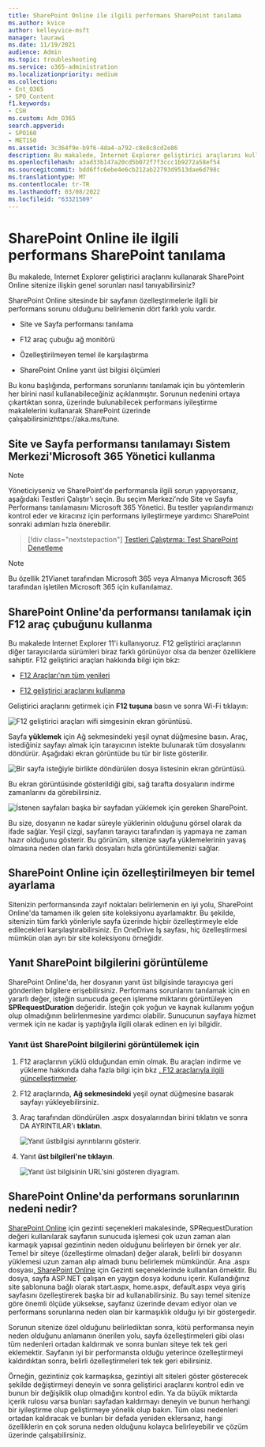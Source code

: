```yaml
---
title: SharePoint Online ile ilgili performans SharePoint tanılama
ms.author: kvice
author: kelleyvice-msft
manager: laurawi
ms.date: 11/19/2021
audience: Admin
ms.topic: troubleshooting
ms.service: o365-administration
ms.localizationpriority: medium
ms.collection:
- Ent_O365
- SPO_Content
f1.keywords:
- CSH
ms.custom: Adm_O365
search.appverid:
- SPO160
- MET150
ms.assetid: 3c364f9e-b9f6-4da4-a792-c8e8c8cd2e86
description: Bu makalede, Internet Explorer geliştirici araçlarını kullanarak SharePoint Online sitenize ilişkin genel sorunları nasıl tanıyabilirsiniz?
ms.openlocfilehash: a3ad33b147a20cd5b072f7f3ccc1b9272a58ef54
ms.sourcegitcommit: bdd6ffc6ebe4e6cb212ab22793d9513dae6d798c
ms.translationtype: MT
ms.contentlocale: tr-TR
ms.lasthandoff: 03/08/2022
ms.locfileid: "63321509"
---
```

# <a name="diagnosing-performance-issues-with-sharepoint-online"></a>SharePoint Online ile ilgili performans SharePoint tanılama

Bu makalede, Internet Explorer geliştirici araçlarını kullanarak SharePoint Online sitenize ilişkin genel sorunları nasıl tanıyabilirsiniz?
  
SharePoint Online sitesinde bir sayfanın özelleştirmelerle ilgili bir performans sorunu olduğunu belirlemenin dört farklı yolu vardır.

- Site ve Sayfa performansı tanılama
  
- F12 araç çubuğu ağ monitörü

- Özelleştirilmeyen temel ile karşılaştırma

- SharePoint Online yanıt üst bilgisi ölçümleri

Bu konu başlığında, performans sorunlarını tanılamak için bu yöntemlerin her birini nasıl kullanabileceğiniz açıklanmıştır. Sorunun nedenini ortaya çıkartıktan sonra, üzerinde bulunabilecek performans iyileştirme makalelerini kullanarak SharePoint üzerinde çalışabilirsinizhttps://aka.ms/tune.  

## <a name="use-the-site-and-page-performance-diagnostic-from-the-microsoft-365-admin-center"></a>Site ve Sayfa performansı tanılamayı Sistem Merkezi'Microsoft 365 Yönetici kullanma

> [!NOTE]
> Yöneticiyseniz ve SharePoint'de performansla ilgili sorun yapıyorsanız, aşağıdaki Testleri Çalıştır'ı seçin.  Bu seçim Merkezi'nde Site ve Sayfa Performansı tanılamasını Microsoft 365 Yönetici. Bu testler yapılandırmanızı kontrol eder ve kiracınız için performans iyileştirmeye yardımcı SharePoint sonraki adımları hızla önerebilir.
>> [!div class="nextstepaction"]
>> [Testleri Çalıştırma: Test SharePoint Denetleme](https://aka.ms/PillarSiteandPagePerf)

> [!NOTE] 
> Bu özellik 21Vianet tarafından Microsoft 365 veya Almanya Microsoft 365 tarafından işletilen Microsoft 365 için kullanılamaz.
  
## <a name="using-the-f12-tool-bar-to-diagnose-performance-in-sharepoint-online"></a>SharePoint Online'da performansı tanılamak için F12 araç çubuğunu kullanma
<a name="F12ToolInfo"> </a>

Bu makalede Internet Explorer 11'i kullanıyoruz. F12 geliştirici araçlarının diğer tarayıcılarda sürümleri biraz farklı görünüyor olsa da benzer özelliklere sahiptir. F12 geliştirici araçları hakkında bilgi için bkz:
  
- [F12 Araçları'nın tüm yenileri](/previous-versions/windows/internet-explorer/ie-developer/dev-guides/bg182632(v=vs.85))

- [F12 geliştirici araçlarını kullanma](/previous-versions/windows/internet-explorer/ie-developer/samples/bg182326(v=vs.85))

Geliştirici araçlarını getirmek için **F12 tuşuna** basın ve sonra Wi-Fi tıklayın:
  
![F12 geliştirici araçları wifi simgesinin ekran görüntüsü.](../media/27acacbb-5688-459a-aa2f-5c8c5f17b76e.png)
  
Sayfa **yüklemek** için Ağ sekmesindeki yeşil oynat düğmesine basın. Araç, istediğiniz sayfayı almak için tarayıcının istekte bulunarak tüm dosyalarını döndürür. Aşağıdaki ekran görüntüde bu tür bir liste gösterilir.
  
![Bir sayfa isteğiyle birlikte döndürülen dosya listesinin ekran görüntüsü.](../media/247a9422-76da-4b0c-bed3-ce77b05e4560.png)
  
Bu ekran görüntüsinde gösterildiği gibi, sağ tarafta dosyaların indirme zamanlarını da görebilirsiniz.
  
![İstenen sayfaları başka bir sayfadan yüklemek için gereken SharePoint.](../media/d71ad1fa-9018-4fae-82eb-c1838e7db0ff.png)
  
Bu size, dosyanın ne kadar süreyle yüklerinin olduğunu görsel olarak da ifade sağlar. Yeşil çizgi, sayfanın tarayıcı tarafından iş yapmaya ne zaman hazır olduğunu gösterir. Bu görünüm, sitenize sayfa yüklemelerinin yavaş olmasına neden olan farklı dosyaları hızla görüntülemenizi sağlar.
  
## <a name="setting-up-a-non-customized-baseline-for-sharepoint-online"></a>SharePoint Online için özelleştirilmeyen bir temel ayarlama
<a name="F12ToolInfo"> </a>

Sitenizin performansında zayıf noktaları belirlemenin en iyi yolu, SharePoint Online'da tamamen ilk gelen site koleksiyonu ayarlamaktır. Bu şekilde, sitenizin tüm farklı yönleriyle sayfa üzerinde hiçbir özelleştirmeyle elde edilecekleri karşılaştırabilirsiniz. En OneDrive İş sayfası, hiç özelleştirmesi mümkün olan ayrı bir site koleksiyonu örneğidir.
  
## <a name="viewing-sharepoint-response-header-information"></a>Yanıt SharePoint bilgilerini görüntüleme
<a name="F12ToolInfo"> </a>

SharePoint Online'da, her dosyanın yanıt üst bilgisinde tarayıcıya geri gönderilen bilgilere erişebilirsiniz. Performans sorunlarını tanılamak için en yararlı değer, isteğin sunucuda geçen işlenme miktarını görüntüleyen **SPRequestDuration** değeridir. İsteğin çok yoğun ve kaynak kullanımı yoğun olup olmadığının belirlenmesine yardımcı olabilir. Sunucunun sayfaya hizmet vermek için ne kadar iş yaptığıyla ilgili olarak edinen en iyi bilgidir.

### <a name="to-view-sharepoint-response-header-information"></a>Yanıt üst SharePoint bilgilerini görüntülemek için
  
1. F12 araçlarının yüklü olduğundan emin olmak. Bu araçları indirme ve yükleme hakkında daha fazla bilgi için bkz [. F12 araçlarıyla ilgili güncelleştirmeler](/previous-versions/windows/internet-explorer/ie-developer/dev-guides/bg182632(v=vs.85)).

2. F12 araçlarında, **Ağ sekmesindeki** yeşil oynat düğmesine basarak sayfayı yükleyebilirsiniz.

3. Araç tarafından döndürülen .aspx dosyalarından birini tıklatın ve sonra DA AYRINTILAR'ı **tıklatın**.

    ![Yanıt üstbilgisi ayrıntılarını gösterir.](../media/1f8a044a-caf8-4613-be2b-7e064141ac8a.png)
  
4. Yanıt **üst bilgileri'ne tıklayın**.

    ![Yanıt üst bilgisinin URL'sini gösteren diyagram.](../media/efc7076e-447e-447e-882a-ae3aa721e2c3.png)
  
## <a name="whats-causing-performance-issues-in-sharepoint-online"></a>SharePoint Online'da performans sorunlarının nedeni nedir?
<a name="F12ToolInfo"> </a>

[SharePoint Online](navigation-options-for-sharepoint-online.md) için gezinti seçenekleri makalesinde, SPRequestDuration değeri kullanılarak sayfanın sunucuda işlemesi çok uzun zaman alan karmaşık yapısal gezintinin neden olduğunu belirleyen bir örnek yer alır. Temel bir siteye (özelleştirme olmadan) değer alarak, belirli bir dosyanın yüklemesi uzun zaman alıp almadı bunu belirlemek mümkündür. Ana .aspx dosyası[, SharePoint Online](navigation-options-for-sharepoint-online.md) için Gezinti seçeneklerinde kullanılan örnektir. Bu dosya, sayfa ASP.NET çalışan en yaygın dosya kodunu içerir. Kullandığınız site şablonuna bağlı olarak start.aspx, home.aspx, default.aspx veya giriş sayfasını özelleştirerek başka bir ad kullanabilirsiniz. Bu sayı temel sitenize göre önemli ölçüde yüksekse, sayfanız üzerinde devam ediyor olan ve performans sorunlarına neden olan bir karmaşıklık olduğu iyi bir göstergedir.
  
Sorunun sitenize özel olduğunu belirlediktan sonra, kötü performansa neyin neden olduğunu anlamanın önerilen yolu, sayfa özelleştirmeleri gibi olası tüm nedenleri ortadan kaldırmak ve sonra bunları siteye tek tek geri eklemektir. Sayfanın iyi bir performansta olduğu yeterince özelleştirmeyi kaldırdıktan sonra, belirli özelleştirmeleri tek tek geri ebilirsiniz.
  
Örneğin, gezintiniz çok karmaşıksa, gezintiyi alt siteleri göster gösterecek şekilde değiştirmeyi deneyin ve sonra geliştirici araçlarını kontrol edin ve bunun bir değişiklik olup olmadığını kontrol edin. Ya da büyük miktarda içerik rulosu varsa bunları sayfadan kaldırmayı deneyin ve bunun herhangi bir iyileştirme olup geliştirmeye yönelik olup bakın. Tüm olası nedenleri ortadan kaldıracak ve bunları bir defada yeniden eklersanız, hangi özelliklerin en çok soruna neden olduğunu kolayca belirleyebilir ve çözüm üzerinde çalışabilirsiniz.
